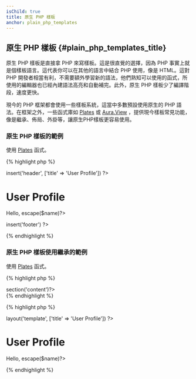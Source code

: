 ```yaml
---
isChild: true
title: 原生 PHP 樣板 
anchor: plain_php_templates
---
```


## 原生 PHP 樣板 {#plain_php_templates_title}

原生 PHP 樣板是直接拿 PHP 來寫樣板。這是很直覺的選擇，因為 PHP 事實上就是個樣板語言。這代表你可以在其他的語言中結合 PHP 使用，像是 HTML。這對 PHP 開發者相當有利，不需要額外學習新的語法，他們熟知可以使用的函式，所使用的編輯器也已經內建語法高亮和自動補完。此外，原生 PHP 樣板少了編譯階段，速度更快。

現今的 PHP 框架都會使用一些樣板系統，這當中多數預設使用原生的 PHP 語法。在框架之外，一些函式庫如 [Plates](http://platesphp.com/) 或 [Aura.View](https://github.com/auraphp/Aura.View) ，提供現今樣板常見功能，像是繼承、佈局、外掛等，讓原生PHP樣板更容易使用。

### 原生 PHP 樣板的範例

使用 [Plates](http://platesphp.com/) 函式。

{% highlight php %}
<?php // user_profile.php ?>

<?php $this->insert('header', ['title' => 'User Profile']) ?>

<h1>User Profile</h1>
<p>Hello, <?=$this->escape($name)?></p>

<?php $this->insert('footer') ?>
{% endhighlight %}

### 原生 PHP 樣板使用繼承的範例

使用 [Plates](http://platesphp.com/) 函式。

{% highlight php %}
<?php // template.php ?>

<html>
<head>
    <title><?=$title?></title>
</head>
<body>

<main>
    <?=$this->section('content')?>
</main>

</body>
</html>
{% endhighlight %}

{% highlight php %}
<?php // user_profile.php ?>

<?php $this->layout('template', ['title' => 'User Profile']) ?>

<h1>User Profile</h1>
<p>Hello, <?=$this->escape($name)?></p>
{% endhighlight %}
